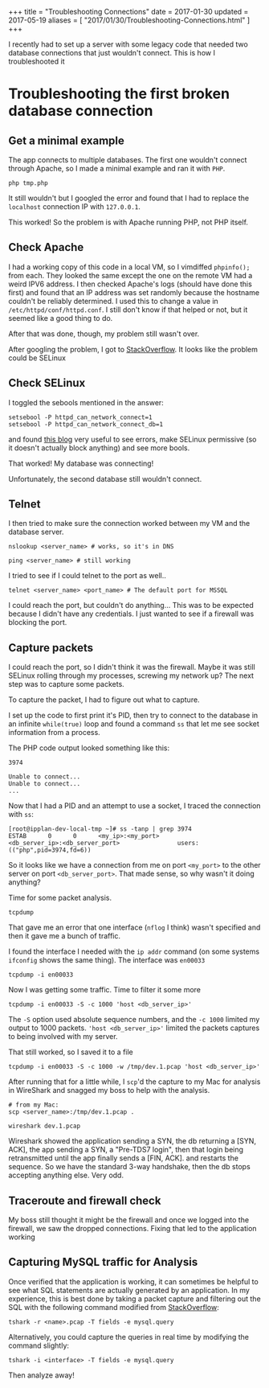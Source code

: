 +++
title = "Troubleshooting Connections"
date = 2017-01-30
updated = 2017-05-19
aliases = [ "2017/01/30/Troubleshooting-Connections.html" ]
+++

I recently had to set up a server with some legacy code that needed two
database connections that just wouldn't connect. This is how I troubleshooted
it

# Troubleshooting the first broken database connection

## Get a minimal example

The app connects to multiple databases. The first one
wouldn't connect through Apache, so I made a minimal example and ran it with
`PHP`.

```
php tmp.php
```

It still wouldn't but I googled the error and found that I had to replace the
`localhost` connection IP with `127.0.0.1`.

This worked! So the problem is with Apache running PHP, not PHP itself.

## Check Apache

I had a working copy of this code in a local VM, so I vimdiffed `phpinfo();`
from each. They looked the same except the one on the remote VM had a weird
IPV6 address.  I then checked Apache's logs (should have done this first) and
found that an IP address was set randomly because the hostname couldn't be
reliably determined. I used this to change a value in
`/etc/httpd/conf/httpd.conf`. I still don't know if that helped or not, but it
seemed like a good thing to do.

After that was done, though, my problem still wasn't over.

After googling the problem, I got to
[StackOverflow](http://stackoverflow.com/q/4078205/2958070). It looks like the
problem could be SELinux

## Check SELinux

I toggled the sebools mentioned in the answer:

```
setsebool -P httpd_can_network_connect=1
setsebool -P httpd_can_network_connect_db=1
```

and found [this
blog](https://major.io/2012/01/25/getting-started-with-selinux/) very useful to
see errors, make SELinux permissive (so it doesn't actually block anything) and
see more bools.

That worked! My database was connecting!

Unfortunately, the second database still wouldn't connect.

## Telnet

I then tried to make sure the connection worked between my VM and the database server.

```
nslookup <server_name> # works, so it's in DNS

ping <server_name> # still working
```

I tried to see if I could telnet to the port as well..

```
telnet <server_name> <port_name> # The default port for MSSQL
```

I could reach the port, but couldn't do anything... This was to be expected
because I didn't have any credentials. I just wanted to see if a firewall was
blocking the port.

## Capture packets

I could reach the port, so I didn't think it was the firewall. Maybe it was
still SELinux rolling through my processes, screwing my network up? The next
step was to capture some packets.

To capture the packet, I had to figure out what to capture.

I set up the code to first print it's PID, then try to connect to the database
in an infinite `while(true)` loop and found a command `ss` that let me see
socket information from a process.

The PHP code output looked something like this:

```
3974

Unable to connect...
Unable to connect...
...
```

Now that I had a PID and an attempt to use a socket, I traced the connection
with `ss`:

```
[root@ipplan-dev-local-tmp ~]# ss -tanp | grep 3974
ESTAB      0      0      <my_ip>:<my_port>              <db_server_ip>:<db_server_port>                users:(("php",pid=3974,fd=6))
```

So it looks like we have a connection from me on port `<my_port>` to the other
server on port `<db_server_port>`. That made sense, so why wasn't it doing
anything?

Time for some packet analysis.

```
tcpdump
```

That gave me an error that one interface (`nflog` I think) wasn't specified and
then it gave me a bunch of traffic.

I found the interface I needed with the `ip addr` command (on some systems
`ifconfig` shows the same thing). The interface was `en00033`

```
tcpdump -i en00033
```

Now I was getting some traffic. Time to filter it some more

```
tcpdump -i en00033 -S -c 1000 'host <db_server_ip>'
```

The `-S` option used absolute sequence numbers, and the `-c 1000` limited my
output to 1000 packets. `'host <db_server_ip>'` limited the packets captures to
being involved with my server.

That still worked, so I saved it to a file

```
tcpdump -i en00033 -S -c 1000 -w /tmp/dev.1.pcap 'host <db_server_ip>'
```

After running that for a little while, I `scp`'d the capture to my Mac for
analysis in WireShark and snagged my boss to help with the analysis.

```
# from my Mac:
scp <server_name>:/tmp/dev.1.pcap .

wireshark dev.1.pcap
```

Wireshark showed the application sending a SYN, the db returning a [SYN, ACK],
the app sending a SYN, a "Pre-TDS7 login", then that login being retransmitted
until the app finally sends a [FIN, ACK]. and restarts the sequence.  So we
have the standard 3-way handshake, then the db stops accepting anything else.
Very odd.

## Traceroute and firewall check

My boss still thought it might be the firewall and once we logged into the
firewall, we saw the dropped connections. Fixing that led to the application
working

## Capturing MySQL traffic for Analysis

Once verified that the application is working, it can sometimes be helpful to
see what SQL statements are actually generated by an application. In my
experience, this is best done by taking a packet capture and filtering out the
SQL with the following command modified from
[StackOverflow](http://stackoverflow.com/a/38171661/2958070):

```
tshark -r <name>.pcap -T fields -e mysql.query
```

Alternatively, you could capture the queries in real time by modifying the command slightly:

```
tshark -i <interface> -T fields -e mysql.query
```

Then analyze away!


